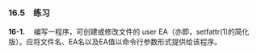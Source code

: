 ### 16.5　练习

**16-1.** 　编写一程序，可创建或修改文件的 user EA（亦即，setfattr(1)的简化版）。应将文件名、EA名以及EA值以命令行参数形式提供给该程序。



